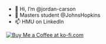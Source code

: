 - 👋 Hi, I’m @jordan-carson
- 🌱 Masters student @JohnsHopkins 
- 📫 HMU on LinkedIn

<a href="https://ko-fi.com/C0C5J1LY6" target="_blank" rel="noreferrer">
<img src="https://storage.ko-fi.com/cdn/kofi2.png?v=3" alt="Buy Me a Coffee at ko-fi.com" />
</a>
